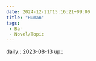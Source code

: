```yaml
---
date: 2024-12-21T15:16:21+09:00
title: "Human"
tags:
 - Bar
 - Novel/Topic
---
```


daily:: [2023-08-13](Daily_Note/2023-08-13.md)
up::